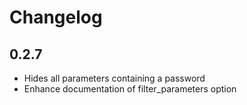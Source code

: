 # Changelog

## 0.2.7

- Hides all parameters containing a password
- Enhance documentation of filter_parameters option
